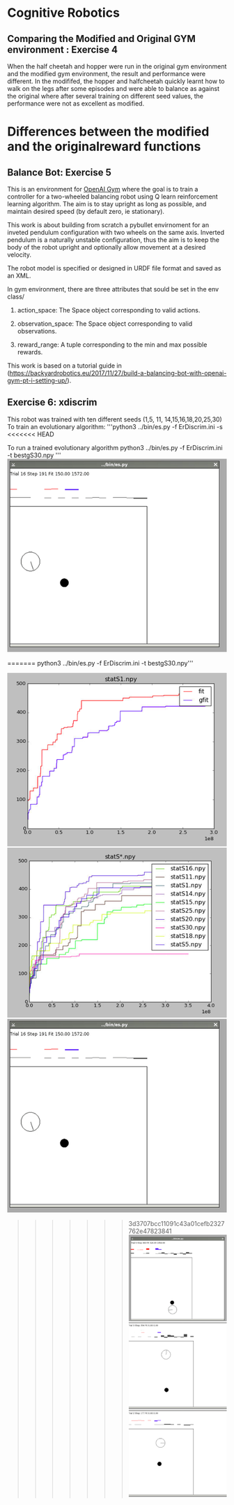
# Cognitive Robotics


## Comparing the Modified and Original GYM environment : Exercise 4
When the half cheetah and hopper were run in the original gym environment and the modified gym environment, the result and performance were different. 
In the modififed, the hopper and halfcheetah quickly learnt how to walk on the legs after some episodes and were able to balance as against the original where after several training on different seed values, the performance were not as excellent as modified.

# Differences between the modified and the originalreward functions

## Balance Bot: Exercise 5

This is an environment for [OpenAI Gym](https://github.com/openai/gym) where the goal is to train a controller for a two-wheeled balancing robot using Q learn reinforcement learning algorithm. The aim is to stay upright as long as possible, and maintain desired speed (by default zero, ie stationary).

This work is about building from scratch a pybullet envirnoment for an inveted pendulum configuration with two wheels on the same axis. Inverted pendulum is a naturally unstable configuration, thus the aim is to keep the body of the robot upright and optionally allow movement at a desired velocity.

The robot model is specified or designed in URDF file format and saved as an XML.

In  gym environment, there are three attributes that sould be set in the env class/
 
1) action_space: The Space object corresponding to valid actions.

2) observation_space: The Space object corresponding to valid observations.

3) reward_range: A tuple corresponding to the min and max possible rewards.

This work is based on a tutorial guide in (https://backyardrobotics.eu/2017/11/27/build-a-balancing-bot-with-openai-gym-pt-i-setting-up/).


## Exercise 6: xdiscrim
This robot was trained with ten different seeds (1,5, 11, 14,15,16,18,20,25,30)
To train an evolutionary algorithm:
'''python3 ../bin/es.py -f ErDiscrim.ini -s <seed value>
<<<<<<< HEAD

To run a trained evolutionary algorithm
python3 ../bin/es.py -f ErDiscrim.ini -t bestgS30.npy
'''
![alt text](/media/best30.gif)

=======
python3 ../bin/es.py -f ErDiscrim.ini -t bestgS30.npy'''
 
 
 
![alt text](/media/stats1.png "Plot showing performance with seed value of 1") 
![alt text](/media/allstat.png "Plot of different seed values")
![alt text](/media/best30.gif) 
>>>>>>> 3d3707bcc11091c43a01cefb2327762e47823841
![alt text](/media/best11.gif)
![alt text](/media/best11feedforward.gif) 
![alt text](/media/best30feedforward.gif)

